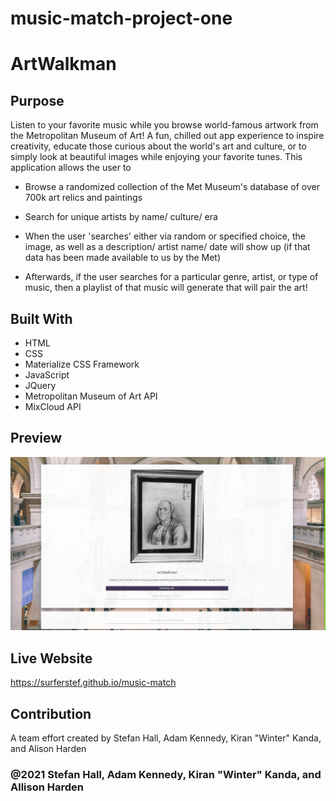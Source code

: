# music-match-project-one

# ArtWalkman

## Purpose
Listen to your favorite music while you browse world-famous artwork from the Metropolitan Museum of Art! A fun, chilled out app experience to inspire creativity, educate those curious about the world's art and culture, or to simply look at beautiful images while enjoying your favorite tunes. This application allows the user to 

* Browse a randomized collection of the Met Museum's database of over 700k art relics and paintings

* Search for unique artists by name/ culture/ era

* When the user 'searches' either via random or specified choice, the image, as well as a description/ artist name/ date will show up (if that data has been made available to us by the Met)

* Afterwards, if the user searches for a particular genre, artist, or type of music, then a playlist of that music will generate that will pair the art!

## Built With
* HTML
* CSS
* Materialize CSS Framework
* JavaScript
* JQuery
* Metropolitan Museum of Art API
* MixCloud API

## Preview
![screenshot](musicmatch.png)

## Live Website
https://surferstef.github.io/music-match

## Contribution
A team effort created by Stefan Hall, Adam Kennedy, Kiran "Winter" Kanda, and Alison Harden

### @2021 Stefan Hall, Adam Kennedy, Kiran "Winter" Kanda, and Allison Harden 
